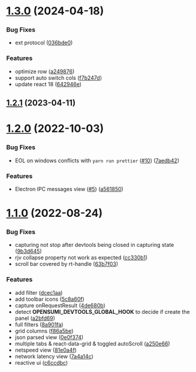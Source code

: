 # [1.3.0](https://github.com/opensumi/devtools/compare/v1.2.1...v1.3.0) (2024-04-18)


### Bug Fixes

* ext protocol ([036bde0](https://github.com/opensumi/devtools/commit/036bde091531ffba1c4a972695d8384d89baccac))


### Features

* optimize row ([a249876](https://github.com/opensumi/devtools/commit/a249876893c709ff6d8cf938553124d5aa201360))
* support auto switch cols ([f7b247d](https://github.com/opensumi/devtools/commit/f7b247da86fc8ebe94cec1ed3c56a48cfd66b093))
* update react 18 ([642946e](https://github.com/opensumi/devtools/commit/642946ed9fb4b3a8e6478473ab58cb4fbf5ae7b0))



## [1.2.1](https://github.com/opensumi/devtools/compare/v1.2.0...v1.2.1) (2023-04-11)



# [1.2.0](https://github.com/opensumi/devtools/compare/v1.1.0...v1.2.0) (2022-10-03)


### Bug Fixes

* EOL on windows conflicts with `yarn run prettier` ([#10](https://github.com/opensumi/devtools/issues/10)) ([7aedb42](https://github.com/opensumi/devtools/commit/7aedb423b0dfca1d961f3df5733f5701ed6f5975))


### Features

* Electron IPC messages view ([#5](https://github.com/opensumi/devtools/issues/5)) ([a561850](https://github.com/opensumi/devtools/commit/a561850d4511852f30b46597588da4e955e53bf7))



# [1.1.0](https://github.com/opensumi/devtools/compare/a250e665efcb75375b8a5f4962f123551e013264...v1.1.0) (2022-08-24)


### Bug Fixes

* capturing not stop after devtools being closed in capturing state ([9b3d645](https://github.com/opensumi/devtools/commit/9b3d645ffbd4306ab20328ab047c8bf8a8b47302))
* rjv collapse property not work as expected ([cc330b1](https://github.com/opensumi/devtools/commit/cc330b19dde10fa74472c5cff2214c32617e9195))
* scroll bar covered by rt-handle ([63b7f03](https://github.com/opensumi/devtools/commit/63b7f03e618d76c979034260fb7e4b2a755698f3))


### Features

* add filter ([dcec1aa](https://github.com/opensumi/devtools/commit/dcec1aa0143dc1dc5e27aa1942859224a4cc4a65))
* add toolbar icons ([5c8a60f](https://github.com/opensumi/devtools/commit/5c8a60f7d56ff8aa224c454de77667f1f1e2de14))
* capture onRequestResult ([4de680b](https://github.com/opensumi/devtools/commit/4de680b67e4a77652258f05cac4f06e69ba72edf))
* detect __OPENSUMI_DEVTOOLS_GLOBAL_HOOK__ to decide if create the panel ([a2bfd69](https://github.com/opensumi/devtools/commit/a2bfd697b6971c82404f8992f8c53be872a8bc11))
* full filters ([8a901fa](https://github.com/opensumi/devtools/commit/8a901fa5b9ff84e8f5cba791617f53a2144370d1))
* grid columns ([f86a5be](https://github.com/opensumi/devtools/commit/f86a5bef701a17b5d3d25c24347ee86b00f8e541))
* json parsed view ([0e0f374](https://github.com/opensumi/devtools/commit/0e0f374c70dbb00cc5764138daf1ffd3f57d1845))
* multiple tabs & react-data-grid & toggled autoScroll ([a250e66](https://github.com/opensumi/devtools/commit/a250e665efcb75375b8a5f4962f123551e013264))
* netspeed view ([81e0a4f](https://github.com/opensumi/devtools/commit/81e0a4fdae1008ff1952413963a918e37fa973a4))
* network latency view ([7a4a14c](https://github.com/opensumi/devtools/commit/7a4a14cb50a7ec2debddb9df3e3c99b8c504246c))
* reactive ui ([c6ccdbc](https://github.com/opensumi/devtools/commit/c6ccdbcb67220431d40d42889b5d4c0454372f28))



